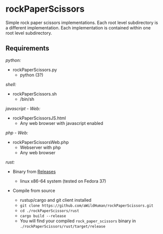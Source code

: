 # rockPaperScissors
Simple rock paper scissors implementations. Each root level subdirectory is a different implementation. Each implementation is contained within one root level subdirectory. 

## Requirements

*python:*

 - rockPaperScissors.py
    + python (3?)

*shell:*

 - rockPaperScissors.sh
    + /bin/sh

*javascript - Web:*

 - rockPaperScissorsJS.html
    + Any web browser with javascript enabled

*php - Web:*

 - rockPaperScissorsWeb.php
    + Webserver with php
    + Any web browser

*rust:*

 - Binary from [Releases](https://github.com/aWildHuman/rockPaperScissors/releases)
    + linux x86-64 system (tested on Fedora 37)

 - Compile from source
    + rustup/cargo and git client installed
    + `git clone https://github.com/aWildHuman/rockPaperScissors.git`
    + `cd ./rockPaperScissors/rust`
    + `cargo build --release`
    + You will find your compiled `rock_paper_scissors` binary in `./rockPaperScissors/rust/target/release`
